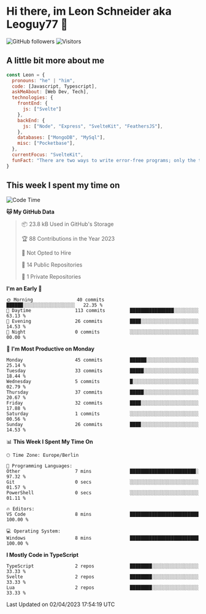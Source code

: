 # Hi there, im Leon Schneider aka Leoguy77 👋

![GitHub followers](https://img.shields.io/github/followers/leoguy77.svg?style=social&label=Followers) ![Visitors](https://visitor-badge.glitch.me/badge?page_id=leoguy77.leoguy77)

## A little bit more about me

```javascript
const Leon = {
  pronouns: "he" | "him",
  code: [Javascript, Typescript],
  askMeAbout: [Web Dev, Tech],
  technologies: {
    frontEnd: {
      js: ["Svelte"]
    },
    backEnd: {
      js: ["Node", "Express", "SvelteKit", "FeathersJS"],
    },
    databases: ["MongoDB", "MySql"],
    misc: ["Pocketbase"],
  },
  currentFocus: "SvelteKit",
  funFact: "There are two ways to write error-free programs; only the third one works"
}
```

## This week I spent my time on

<!--START_SECTION:waka-->
![Code Time](http://img.shields.io/badge/Code%20Time-1%20hr%208%20mins-blue)

**🐱 My GitHub Data** 

> 📦 23.8 kB Used in GitHub's Storage 
 > 
> 🏆 88 Contributions in the Year 2023
 > 
> 🚫 Not Opted to Hire
 > 
> 📜 14 Public Repositories 
 > 
> 🔑 1 Private Repositories 
 > 
**I'm an Early 🐤** 

```text
🌞 Morning                40 commits          ██████░░░░░░░░░░░░░░░░░░░   22.35 % 
🌆 Daytime                113 commits         ████████████████░░░░░░░░░   63.13 % 
🌃 Evening                26 commits          ████░░░░░░░░░░░░░░░░░░░░░   14.53 % 
🌙 Night                  0 commits           ░░░░░░░░░░░░░░░░░░░░░░░░░   00.00 % 
```
📅 **I'm Most Productive on Monday** 

```text
Monday                   45 commits          ██████░░░░░░░░░░░░░░░░░░░   25.14 % 
Tuesday                  33 commits          █████░░░░░░░░░░░░░░░░░░░░   18.44 % 
Wednesday                5 commits           █░░░░░░░░░░░░░░░░░░░░░░░░   02.79 % 
Thursday                 37 commits          █████░░░░░░░░░░░░░░░░░░░░   20.67 % 
Friday                   32 commits          ████░░░░░░░░░░░░░░░░░░░░░   17.88 % 
Saturday                 1 commits           ░░░░░░░░░░░░░░░░░░░░░░░░░   00.56 % 
Sunday                   26 commits          ████░░░░░░░░░░░░░░░░░░░░░   14.53 % 
```


📊 **This Week I Spent My Time On** 

```text
🕑︎ Time Zone: Europe/Berlin

💬 Programming Languages: 
Other                    7 mins              ████████████████████████░   97.32 % 
Git                      0 secs              ░░░░░░░░░░░░░░░░░░░░░░░░░   01.57 % 
PowerShell               0 secs              ░░░░░░░░░░░░░░░░░░░░░░░░░   01.11 % 

🔥 Editors: 
VS Code                  8 mins              █████████████████████████   100.00 % 

💻 Operating System: 
Windows                  8 mins              █████████████████████████   100.00 % 
```

**I Mostly Code in TypeScript** 

```text
TypeScript               2 repos             ████████░░░░░░░░░░░░░░░░░   33.33 % 
Svelte                   2 repos             ████████░░░░░░░░░░░░░░░░░   33.33 % 
Lua                      2 repos             ████████░░░░░░░░░░░░░░░░░   33.33 % 
```




 Last Updated on 02/04/2023 17:54:19 UTC
<!--END_SECTION:waka-->
